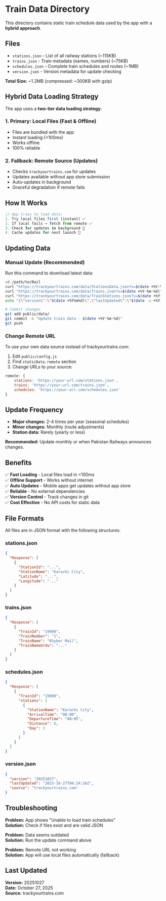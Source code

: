 # Train Data Directory

This directory contains static train schedule data used by the app with a **hybrid approach**.

## Files

- `stations.json` - List of all railway stations (~115KB)
- `trains.json` - Train metadata (names, numbers) (~75KB)
- `schedules.json` - Complete train schedules and routes (~1MB)
- `version.json` - Version metadata for update checking

**Total Size:** ~1.2MB (compressed: ~300KB with gzip)

## Hybrid Data Loading Strategy

The app uses a **two-tier data loading strategy**:

### 1. Primary: Local Files (Fast & Offline)
- Files are bundled with the app
- Instant loading (<100ms)
- Works offline
- 100% reliable

### 2. Fallback: Remote Source (Updates)
- Checks `trackyourtrains.com` for updates
- Updates available without app store submission
- Auto-updates in background
- Graceful degradation if remote fails

## How It Works

```javascript
// App tries to load data:
1. Try local files first (instant) ✅
2. If local fails → fetch from remote ✅
3. Check for updates in background 🔄
4. Cache updates for next launch 💾
```

## Updating Data

### Manual Update (Recommended)

Run this command to download latest data:

```bash
cd /path/to/Rail
curl "https://trackyourtrains.com/data/StationsData.json?v=$(date +%Y-%m-%d)" -o public/data/stations.json
curl "https://trackyourtrains.com/data/Trains.json?v=$(date +%Y-%m-%d)" -o public/data/trains.json
curl "https://trackyourtrains.com/data/TrainStations.json?v=$(date +%Y-%m-%d)" -o public/data/schedules.json
echo "{\"version\":\"$(date +%Y%m%d)\",\"lastUpdated\":\"$(date -u +%Y-%m-%dT%H:%M:%SZ)\",\"source\":\"trackyourtrains.com\"}" > public/data/version.json

# Commit changes
git add public/data/
git commit -m "Update train data - $(date +%Y-%m-%d)"
git push
```

### Change Remote URL

To use your own data source instead of trackyourtrains.com:

1. Edit `public/config.js`
2. Find `staticData.remote` section
3. Change URLs to your source:

```javascript
remote: {
    stations: 'https://your-url.com/stations.json',
    trains: 'https://your-url.com/trains.json',
    schedules: 'https://your-url.com/schedules.json'
}
```

## Update Frequency

- **Major changes:** 2-4 times per year (seasonal schedules)
- **Minor changes:** Monthly (route adjustments)
- **Station data:** Rarely (yearly or less)

**Recommended:** Update monthly or when Pakistan Railways announces changes.

## Benefits

✅ **Fast Loading** - Local files load in <100ms  
✅ **Offline Support** - Works without internet  
✅ **Auto Updates** - Mobile apps get updates without app store  
✅ **Reliable** - No external dependencies  
✅ **Version Control** - Track changes in git  
✅ **Cost Effective** - No API costs for static data  

## File Formats

All files are in JSON format with the following structures:

### stations.json
```json
{
  "Response": [
    {
      "StationId": "...",
      "StationName": "Karachi City",
      "Latitude": "...",
      "Longitude": "..."
    }
  ]
}
```

### trains.json
```json
{
  "Response": [
    {
      "TrainId": "19900",
      "TrainNumber": "1",
      "TrainName": "Khyber Mail",
      "TrainNameUrdu": "..."
    }
  ]
}
```

### schedules.json
```json
{
  "Response": [
    {
      "TrainId": "19900",
      "stations": [
        {
          "StationName": "Karachi City",
          "ArrivalTime": "08:00",
          "DepartureTime": "08:05",
          "Distance": 0,
          "Day": 1
        }
      ]
    }
  ]
}
```

### version.json
```json
{
  "version": "20251027",
  "lastUpdated": "2025-10-27T04:24:26Z",
  "source": "trackyourtrains.com"
}
```

## Troubleshooting

**Problem:** App shows "Unable to load train schedules"  
**Solution:** Check if files exist and are valid JSON

**Problem:** Data seems outdated  
**Solution:** Run the update command above

**Problem:** Remote URL not working  
**Solution:** App will use local files automatically (fallback)

## Last Updated

**Version:** 20251027  
**Date:** October 27, 2025  
**Source:** trackyourtrains.com


